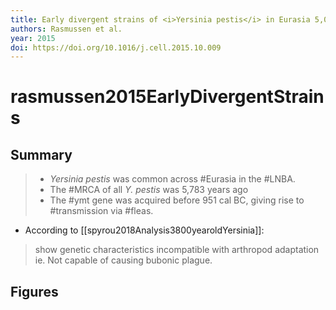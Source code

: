 ```yaml
---
title: Early divergent strains of <i>Yersinia pestis</i> in Eurasia 5,000 years ago.
authors: Rasmussen et al.
year: 2015
doi: https://doi.org/10.1016/j.cell.2015.10.009
---
```


# rasmussen2015EarlyDivergentStrains

## Summary

>* <i>Yersinia pestis</i> was common across #Eurasia in the #LNBA.
>* The #MRCA  of all <i>Y. pestis</i> was 5,783 years ago
>* The #ymt gene was acquired before 951 cal BC, giving rise to #transmission via #fleas.


- According to [[spyrou2018Analysis3800yearoldYersinia]]:
>  show genetic characteristics incompatible with arthropod adaptation
	ie. Not capable of causing bubonic plague.
	
## Figures
